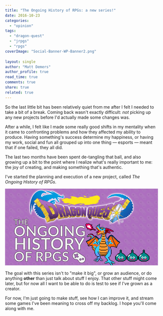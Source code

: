 ```yaml
---
title: "The Ongoing History of RPGs: a new series!"
date: 2016-10-23
categories: 
  - "opinion"
tags: 
  - "dragon-quest"
  - "jrpgs"
  - "rpgs"
coverImage: "Social-Banner-WP-Banner2.png"

layout: single
author: "Matt Demers"
author_profile: true
read_time: true
comments: true
share: true
related: true
---
```


So the last little bit has been relatively quiet from me after I felt I needed to take a bit of a break. Coming back wasn't exactly difficult: _not_ picking up any new projects before I'd actually made some changes was.

<!--more-->

After a while, I felt like I made some really good shifts in my mentality when it came to confronting problems and how they affected my ability to produce. Having something's success determine my happiness, or having my work, social and fun all grouped up into one thing — esports — meant that if one failed, they all did.

The last two months have been spent de-tangling that ball, and also growing up a bit to the point where I realize what's really important to me: the joy of creating, and making something that's authentic.

I've started the planning and execution of a new project, called _The Ongoing History of RPGs_.

![](/assets/images/DQ-Banner.png)

The goal with this series isn't to "make it big", or grow an audience, or do anything **other** than just talk about stuff I enjoy. That other stuff might come later, but for now all I want to be able to do is test to see if I've grown as a creator.

For now, I'm just going to make stuff, see how I can improve it, and stream some games I've been meaning to cross off my backlog. I hope you'll come along with me.
